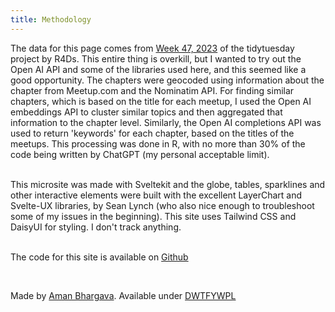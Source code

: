 ```yaml
---
title: Methodology
---
```


The data for this page comes from [Week 47, 2023](https://github.com/rfordatascience/tidytuesday/blob/master/data/2023/2023-11-21/readme.md) of the tidytuesday project by R4Ds. This entire thing is overkill, but I wanted to try out the Open AI API and some of the libraries used here, and this seemed like a good opportunity. The chapters were geocoded using information about the chapter from Meetup.com and the Nominatim API. For finding similar chapters, which is based on the title for each meetup, I used the Open AI embeddings API to cluster similar topics and then aggregated that information to the chapter level. Similarly, the Open AI completions API was used to return 'keywords' for each chapter, based on the titles of the meetups. This processing was done in R, with no more than 30% of the code being written by ChatGPT (my personal acceptable limit).

<br/>
This microsite was made with Sveltekit and the globe, tables, sparklines and other interactive elements were built with the excellent LayerChart and Svelte-UX libraries, by Sean Lynch (who also nice enough to troubleshoot some of my issues in the beginning). This site uses Tailwind CSS and DaisyUI for styling. I don't track anything.

<br/>
<br/>

The code for this site is available on [Github](https://github.com/thedivtagguy/tidytuesday/tree/master/2023/week-47-nov-2023-r-ladies/website)

<br/>

Made by [Aman Bhargava](https://aman.bh). Available under [DWTFYWPL](http://www.wtfpl.net/)
